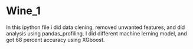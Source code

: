 # Wine_1

In this ipython file i did data clening, removed unwanted features, and did analysis using pandas_profiling.
I did different machine lerning model, and got 68 percent accuracy using XGboost.

